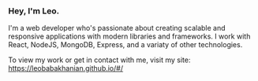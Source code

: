 ### Hey, I'm Leo.

I'm a web developer who's passionate about creating scalable and responsive applications with modern libraries and frameworks. I work with React, NodeJS, MongoDB, Express, and a variaty of other technologies.

To view my work or get in contact with me, visit my site: https://leobabakhanian.github.io/#/
